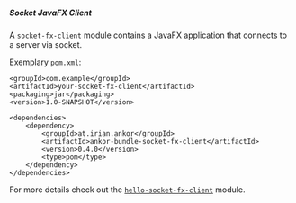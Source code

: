 ##### Socket JavaFX Client

A `socket-fx-client` module contains a JavaFX application that connects to a server via socket.

Exemplary `pom.xml`:

    <groupId>com.example</groupId>
    <artifactId>your-socket-fx-client</artifactId>
    <packaging>jar</packaging>
    <version>1.0-SNAPSHOT</version>
    
    <dependencies>
        <dependency>
            <groupId>at.irian.ankor</groupId>
            <artifactId>ankor-bundle-socket-fx-client</artifactId>
            <version>0.4.0</version>
            <type>pom</type>
        </dependency>
    </dependencies>

For more details check out the [`hello-socket-fx-client`](https://github.com/ankor-io/hello-ankor/tree/master/hello-socket-fx-client) module.
